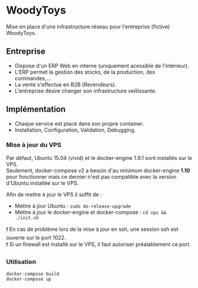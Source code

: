 # WoodyToys
Mise en place d'une infrastructure réseau pour l'entreprise (fictive) WoodyToys.

## Entreprise
- Dispose d'un ERP Web en interne (uniquement acessible de l'intérieur).
- L'ERP permet la gestion des stocks, de la production, des commandes,...
- La vente s'effectue en B2B (Revendeurs).
- L'entreprise désire changer son infrastructure veillissante.

## Implémentation
- Chaque service est placé dans son propre container.
- Installation, Configuration, Validation, Debugging.

### Mise à jour du VPS
Par défaut, Ubuntu 15.04 (vivid) et le docker-engine 1.9.1 sont installés sur le VPS.    
Seulement, docker-compose v2 a besoin d'au minimum docker-engine **1.10** pour fonctionner mais ce dernier n'est pas compatible avec la version d'Ubuntu installée sur le VPS.

Afin de mettre à jour le VPS il suffit de :    

- Mettre à jour Ubuntu : `sudo do-release-upgrade`    
- Mettre à jour le docker-engine et docker-compose : `cd vps && ./init.sh` 

:exclamation: En cas de problème lors de la mise à jour en ssh, une session ssh est ouverte sur le port 1022.     
:exclamation: Si un firewall est installé sur le VPS, il faut autoriser préalablement ce port.
### Utilisation
`docker-compose build`     
`docker-compose up`

